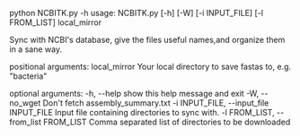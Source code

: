 python NCBITK.py -h
usage: NCBITK.py [-h] [-W] [-i INPUT_FILE] [-l FROM_LIST] local_mirror

Sync with NCBI's database, give the files useful names,and organize them in a
sane way.

positional arguments:
  local_mirror          Your local directory to save fastas to, e.g.
                        "bacteria"

optional arguments:
  -h, --help            show this help message and exit
  -W, --no_wget         Don't fetch assembly_summary.txt
  -i INPUT_FILE, --input_file INPUT_FILE
                        Input file containing directories to sync with.
  -l FROM_LIST, --from_list FROM_LIST
                        Comma separated list of directories to be downloaded
